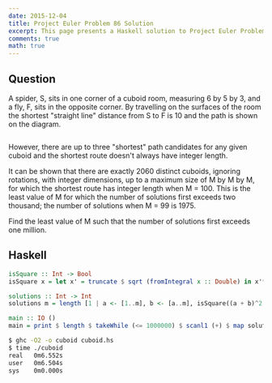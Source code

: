 ```yaml
---
date: 2015-12-04
title: Project Euler Problem 86 Solution
excerpt: This page presents a Haskell solution to Project Euler Problem 86.
comments: true
math: true
---
```



## Question

<p>A spider, S, sits in one corner of a cuboid room, measuring 6 by 5 by 3, and a fly, F, sits in the opposite corner. By travelling on the surfaces of the room the shortest &quot;straight line&quot; distance from S to F is 10 and the path is shown on the diagram.</p>
<div style="text-align:center;">
<img src="http://projecteuler.net/project/images/p086.gif" alt="" /><br />
</div>
<p>However, there are up to three &quot;shortest&quot; path candidates for any given cuboid and the shortest route doesn't always have integer length.</p>
<p>It can be shown that there are exactly 2060 distinct cuboids, ignoring rotations, with integer dimensions, up to a maximum size of M by M by M, for which the shortest route has integer length when M = 100. This is the least value of M for which the number of solutions first exceeds two thousand; the number of solutions when M = 99 is 1975.</p>
<p>Find the least value of M such that the number of solutions first exceeds one million.</p>






## Haskell

```haskell
isSquare :: Int -> Bool
isSquare x = let x' = truncate $ sqrt (fromIntegral x :: Double) in x'*x' == x

solutions :: Int -> Int
solutions m = length [1 | a <- [1..m], b <- [a..m], isSquare((a + b)^2 + m^2)]

main :: IO ()
main = print $ length $ takeWhile (<= 1000000) $ scanl1 (+) $ map solutions [0..]
```


```bash
$ ghc -O2 -o cuboid cuboid.hs
$ time ./cuboid
real   0m6.552s
user   0m6.504s
sys    0m0.000s
```


